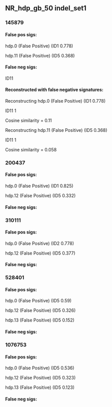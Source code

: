 ## NR_hdp_gb_50 indel_set1



### 145879

#### False pos sigs:

hdp.0 (False Positive) (ID1 0.778)

hdp.11 (False Positive) (ID5 0.368)

#### False neg sigs:

ID11


#### Reconstructed with false negative signatures:


Reconstructing hdp.0 (False Positive) (ID1 0.778)

ID11 1

Cosine similarity = 0.11




Reconstructing hdp.11 (False Positive) (ID5 0.368)

ID11 1

Cosine similarity = 0.058




### 200437

#### False pos sigs:

hdp.0 (False Positive) (ID1 0.825)

hdp.12 (False Positive) (ID5 0.332)

#### False neg sigs:




### 310111

#### False pos sigs:

hdp.0 (False Positive) (ID2 0.778)

hdp.12 (False Positive) (ID5 0.377)

#### False neg sigs:




### 528401

#### False pos sigs:

hdp.0 (False Positive) (ID5 0.59)

hdp.12 (False Positive) (ID5 0.326)

hdp.13 (False Positive) (ID5 0.152)

#### False neg sigs:




### 1076753

#### False pos sigs:

hdp.0 (False Positive) (ID5 0.536)

hdp.12 (False Positive) (ID5 0.323)

hdp.13 (False Positive) (ID5 0.123)

#### False neg sigs:




